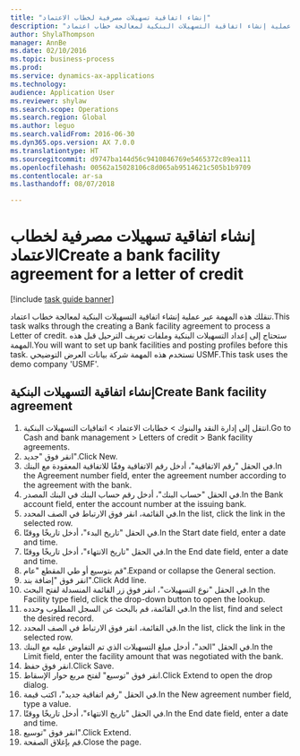 ```yaml
--- 
title: "إنشاء اتفاقية تسهيلات مصرفية لخطاب الاعتماد"
description: "تنقلك هذه المهمة عبر عملية إنشاء اتفاقية التسهيلات البنكية‬ لمعالجة خطاب اعتماد."
author: ShylaThompson
manager: AnnBe
ms.date: 02/10/2016
ms.topic: business-process
ms.prod: 
ms.service: dynamics-ax-applications
ms.technology: 
audience: Application User
ms.reviewer: shylaw
ms.search.scope: Operations
ms.search.region: Global
ms.author: leguo
ms.search.validFrom: 2016-06-30
ms.dyn365.ops.version: AX 7.0.0
ms.translationtype: HT
ms.sourcegitcommit: d9747ba144d56c9410846769e5465372c89ea111
ms.openlocfilehash: 00562a15028106c8d065ab9514621c505b1b9709
ms.contentlocale: ar-sa
ms.lasthandoff: 08/07/2018

---
```

# <a name="create-a-bank-facility-agreement-for-a-letter-of-credit"></a><span data-ttu-id="34ea3-103">إنشاء اتفاقية تسهيلات مصرفية لخطاب الاعتماد</span><span class="sxs-lookup"><span data-stu-id="34ea3-103">Create a bank facility agreement for a letter of credit</span></span>

[!include [task guide banner](../../includes/task-guide-banner.md)]

<span data-ttu-id="34ea3-104">تنقلك هذه المهمة عبر عملية إنشاء اتفاقية التسهيلات البنكية‬ لمعالجة خطاب اعتماد.</span><span class="sxs-lookup"><span data-stu-id="34ea3-104">This task walks through the creating a Bank facility agreement to process a Letter of credit.</span></span> <span data-ttu-id="34ea3-105">ستحتاج إلى إعداد التسهيلات البنكية وملفات تعريف الترحيل قبل هذه المهمة.</span><span class="sxs-lookup"><span data-stu-id="34ea3-105">You will want to set up bank facilities and posting profiles before this task.</span></span>  <span data-ttu-id="34ea3-106">تستخدم هذه المهمة شركة بيانات العرض التوضيحي USMF.</span><span class="sxs-lookup"><span data-stu-id="34ea3-106">This task uses the demo company 'USMF'.</span></span>  


## <a name="create-bank-facility-agreement"></a><span data-ttu-id="34ea3-107">إنشاء اتفاقية التسهيلات البنكية</span><span class="sxs-lookup"><span data-stu-id="34ea3-107">Create Bank facility agreement</span></span>
1. <span data-ttu-id="34ea3-108">انتقل إلى إدارة النقد والبنوك > خطابات الاعتماد > اتفاقيات التسهيلات البنكية‬.</span><span class="sxs-lookup"><span data-stu-id="34ea3-108">Go to Cash and bank management > Letters of credit > Bank facility agreements.</span></span>
2. <span data-ttu-id="34ea3-109">انقر فوق "جديد".</span><span class="sxs-lookup"><span data-stu-id="34ea3-109">Click New.</span></span>
3. <span data-ttu-id="34ea3-110">في الحقل "رقم الاتفاقية"، أدخل رقم الاتفاقية وفقًا للاتفاقية المعقودة مع البنك.</span><span class="sxs-lookup"><span data-stu-id="34ea3-110">In the Agreement number field, enter the agreement number according to the agreement with the bank.</span></span>
4. <span data-ttu-id="34ea3-111">في الحقل "حساب البنك‬"، أدخل رقم حساب البنك في البنك المصدر.</span><span class="sxs-lookup"><span data-stu-id="34ea3-111">In the Bank account field, enter the account number at the issuing bank.</span></span>
5. <span data-ttu-id="34ea3-112">في القائمة، انقر فوق الارتباط في الصف المحدد.</span><span class="sxs-lookup"><span data-stu-id="34ea3-112">In the list, click the link in the selected row.</span></span>
6. <span data-ttu-id="34ea3-113">في الحقل "تاريخ البدء"، أدخل تاريخًا ووقتًا.</span><span class="sxs-lookup"><span data-stu-id="34ea3-113">In the Start date field, enter a date and time.</span></span>
7. <span data-ttu-id="34ea3-114">في الحقل "تاريخ الانتهاء"، أدخل تاريخًا ووقتًا.</span><span class="sxs-lookup"><span data-stu-id="34ea3-114">In the End date field, enter a date and time.</span></span>
8. <span data-ttu-id="34ea3-115">قم بتوسيع أو طي المقطع "عام".</span><span class="sxs-lookup"><span data-stu-id="34ea3-115">Expand or collapse the General section.</span></span>
9. <span data-ttu-id="34ea3-116">انقر فوق "إضافة بند".</span><span class="sxs-lookup"><span data-stu-id="34ea3-116">Click Add line.</span></span>
10. <span data-ttu-id="34ea3-117">في الحقل "نوع التسهيلات‬"، انقر فوق زر القائمة المنسدلة لفتح البحث.</span><span class="sxs-lookup"><span data-stu-id="34ea3-117">In the Facility type field, click the drop-down button to open the lookup.</span></span>
11. <span data-ttu-id="34ea3-118">في القائمة، قم بالبحث عن السجل المطلوب وحدده.</span><span class="sxs-lookup"><span data-stu-id="34ea3-118">In the list, find and select the desired record.</span></span>
12. <span data-ttu-id="34ea3-119">في القائمة، انقر فوق الارتباط في الصف المحدد.</span><span class="sxs-lookup"><span data-stu-id="34ea3-119">In the list, click the link in the selected row.</span></span>
13. <span data-ttu-id="34ea3-120">في الحقل "الحد"، أدخل مبلغ التسهيلات الذي تم التفاوض عليه مع البنك.</span><span class="sxs-lookup"><span data-stu-id="34ea3-120">In the Limit field, enter the facility amount that was negotiated with the bank.</span></span>
14. <span data-ttu-id="34ea3-121">انقر فوق حفظ.</span><span class="sxs-lookup"><span data-stu-id="34ea3-121">Click Save.</span></span>
15. <span data-ttu-id="34ea3-122">انقر فوق "توسيع‬" لفتح مربع حوار الإسقاط‬.</span><span class="sxs-lookup"><span data-stu-id="34ea3-122">Click Extend to open the drop dialog.</span></span>
16. <span data-ttu-id="34ea3-123">في الحقل "رقم اتفاقية جديد‬"، اكتب قيمة.</span><span class="sxs-lookup"><span data-stu-id="34ea3-123">In the New agreement number field, type a value.</span></span>
17. <span data-ttu-id="34ea3-124">في الحقل "تاريخ الانتهاء"، أدخل تاريخًا ووقتًا.</span><span class="sxs-lookup"><span data-stu-id="34ea3-124">In the End date field, enter a date and time.</span></span>
18. <span data-ttu-id="34ea3-125">انقر فوق "توسيع".</span><span class="sxs-lookup"><span data-stu-id="34ea3-125">Click Extend.</span></span>
19. <span data-ttu-id="34ea3-126">قم بإغلاق الصفحة.</span><span class="sxs-lookup"><span data-stu-id="34ea3-126">Close the page.</span></span>


